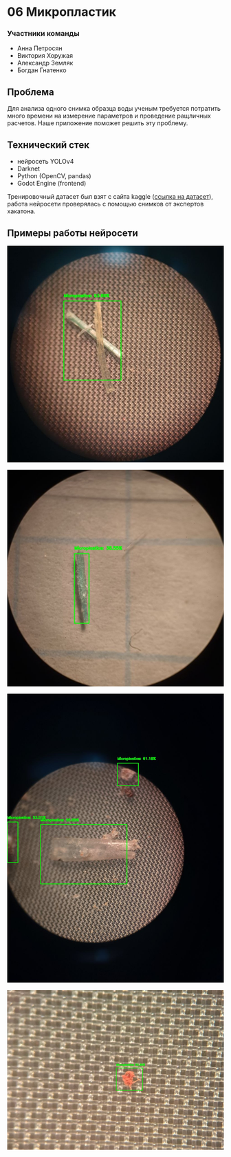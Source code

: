 # 06 Микропластик

### Участники команды
- Анна Петросян
- Виктория Хоружая
- Александр Земляк
- Богдан Гнатенко

## Проблема
   Для анализа одного снимка образца воды ученым требуется потратить много времени на измерение параметров и проведение ращличных расчетов. Наше приложение поможет решить эту проблему.

## Технический стек

- нейросеть YOLOv4
- Darknet
- Python (OpenCV, pandas)
- Godot Engine (frontend)

Тренировочный датасет был взят с сайта kaggle ([ссылка на датасет](https://www.kaggle.com/datasets/imtkaggleteam/microplastic-dataset-for-computer-vision?resource=download)), работа нейросети проверялась с помощью снимков от экспертов хакатона.

## Примеры работы нейросети

![Кусочек микроппластика](/res_1.jpg "Рис. 1")

![Кусочек микропластика под органической тканью](/res_2.jpg "Рис. 2")

![Несколько кусочков микропластика](/res_3.jpg "Рис. 3")

![Маленький кусочек микропластика](/res_4.jpg "Рис. 4")

